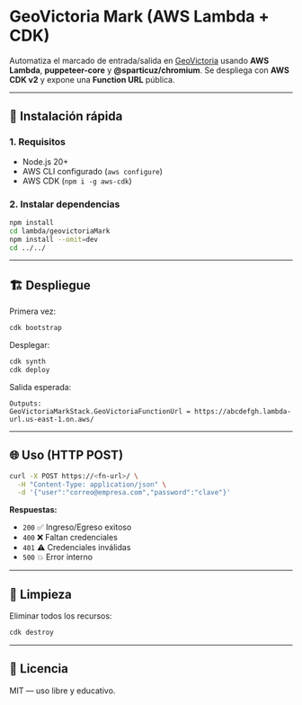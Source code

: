 # GeoVictoria Mark (AWS Lambda + CDK)

Automatiza el marcado de entrada/salida en [GeoVictoria](https://clients.geovictoria.com) usando **AWS Lambda**, **puppeteer-core** y **@sparticuz/chromium**. Se despliega con **AWS CDK v2** y expone una **Function URL** pública.

---

## 🚀 Instalación rápida

### 1. Requisitos

* Node.js 20+
* AWS CLI configurado (`aws configure`)
* AWS CDK (`npm i -g aws-cdk`)

### 2. Instalar dependencias

```bash
npm install
cd lambda/geovictoriaMark
npm install --omit=dev
cd ../../
```

---

## 🏗️ Despliegue

Primera vez:

```bash
cdk bootstrap
```

Desplegar:

```bash
cdk synth
cdk deploy
```

Salida esperada:

```
Outputs:
GeoVictoriaMarkStack.GeoVictoriaFunctionUrl = https://abcdefgh.lambda-url.us-east-1.on.aws/
```

---

## 🌐 Uso (HTTP POST)

```bash
curl -X POST https://<fn-url>/ \
  -H "Content-Type: application/json" \
  -d '{"user":"correo@empresa.com","password":"clave"}'
```

**Respuestas:**

* `200` ✅ Ingreso/Egreso exitoso
* `400` ❌ Faltan credenciales
* `401` ⚠️ Credenciales inválidas
* `500` 💥 Error interno

---

## 🧹 Limpieza

Eliminar todos los recursos:

```bash
cdk destroy
```

---

## 📄 Licencia

MIT — uso libre y educativo.

